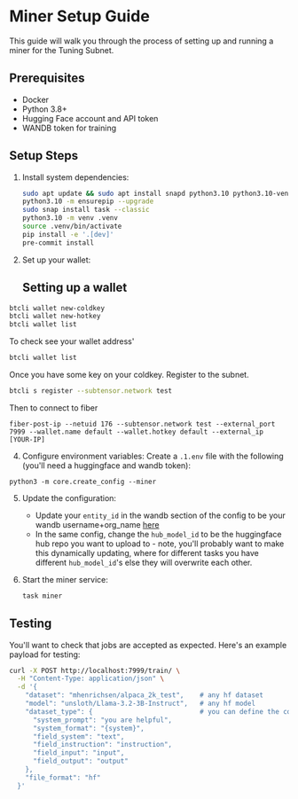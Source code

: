 # Miner Setup Guide

This guide will walk you through the process of setting up and running a miner for the Tuning Subnet.

## Prerequisites

- Docker
- Python 3.8+
- Hugging Face account and API token
- WANDB token for training



## Setup Steps

1. Install system dependencies:
    ```bash
    sudo apt update && sudo apt install snapd python3.10 python3.10-venv
    python3.10 -m ensurepip --upgrade
    sudo snap install task --classic
    python3.10 -m venv .venv
    source .venv/bin/activate
    pip install -e '.[dev]'
    pre-commit install
    ```

2. Set up your wallet:
   ## Setting up a wallet

```bash
btcli wallet new-coldkey
btcli wallet new-hotkey
btcli wallet list
```

To check see your wallet address'

```bash
btcli wallet list
```

Once you have some key on your coldkey. Register to the subnet.

```bash
btcli s register --subtensor.network test
```

Then to connect to fiber

```
fiber-post-ip --netuid 176 --subtensor.network test --external_port 7999 --wallet.name default --wallet.hotkey default --external_ip [YOUR-IP]
```

4. Configure environment variables:
    Create a `.1.env` file with the following (you'll need a huggingface and wandb token):

```
python3 -m core.create_config --miner

```

5. Update the configuration:
    - Update your `entity_id` in the wandb section of the config to be your wandb username+org_name [here](core/config/base.yml)
    - In the same config, change the `hub_model_id` to be the huggingface hub repo you want to upload to - note, you'll probably want to make this dynamically updating, where for different tasks you have different `hub_model_id`'s else they will overwrite each other.

6. Start the miner service:
    ```bash
    task miner
    ```

## Testing

You'll want to check that jobs are accepted as expected. Here's an example payload for testing:

```bash
curl -X POST http://localhost:7999/train/ \
  -H "Content-Type: application/json" \
  -d '{
    "dataset": "mhenrichsen/alpaca_2k_test",    # any hf dataset
    "model": "unsloth/Llama-3.2-3B-Instruct",   # any hf model
    "dataset_type": {                           # you can define the columns to use here
      "system_prompt": "you are helpful",
      "system_format": "{system}",
      "field_system": "text",
      "field_instruction": "instruction",
      "field_input": "input",
      "field_output": "output"
    },
    "file_format": "hf"
  }'
```

